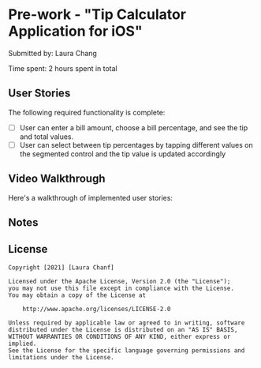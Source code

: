 # Pre-work - "Tip Calculator Application for iOS"

Submitted by: Laura Chang 

Time spent: 2 hours spent in total

## User Stories

The following required functionality is complete:

* [ ] User can enter a bill amount, choose a bill percentage, and see the tip and total values.
* [ ] User can select between tip percentages by tapping different values on the segmented control and the tip value is updated accordingly

## Video Walkthrough

Here's a walkthrough of implemented user stories:


## Notes

## License

    Copyright [2021] [Laura Chanf]

    Licensed under the Apache License, Version 2.0 (the "License");
    you may not use this file except in compliance with the License.
    You may obtain a copy of the License at

        http://www.apache.org/licenses/LICENSE-2.0

    Unless required by applicable law or agreed to in writing, software
    distributed under the License is distributed on an "AS IS" BASIS,
    WITHOUT WARRANTIES OR CONDITIONS OF ANY KIND, either express or implied.
    See the License for the specific language governing permissions and
    limitations under the License.
